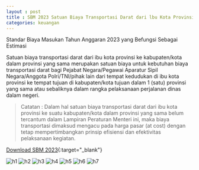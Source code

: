 ```yaml
---
layout : post
title : SBM 2023 Satuan Biaya Transportasi Darat dari lbu Kota Provinsi ke Kabupaten/Kota dalam Provinsi yang Sama (One Way)
categories: keuangan
---
```


Standar Biaya Masukan Tahun Anggaran 2023 yang Befungsi Sebagai Estimasi

Satuan biaya transportasi darat dari ibu kota provinsi ke kabupaten/kota dalam provinsi yang sama merupakan satuan biaya untuk kebutuhan biaya transportasi darat bagi Pejabat Negara/Pegawai Aparatur Sipil Negara/Anggota Polri/TNI/pihak lain dari tempat kedudukan di ibu kota provinsi ke tempat tujuan di kabupaten/kota tujuan dalam 1 (satu) provinsi yang sama atau sebaliknya dalam rangka pelaksanaan perjalanan dinas dalam negeri.

> Catatan : Dalam hal satuan biaya transportasi darat dari ibu kota provinsi ke suatu kabupaten/kota dalam provinsi yang sama belum tercantum dalam Lampiran Peraturan Menteri ini, maka biaya transportasi dimaksud mengacu pada harga pasar (at cost) dengan tetap mempertimbangkan prinsip efisiensi dan efektivitas pelaksanaan kegiatan.


[Download SBM 2023](https://firebasestorage.googleapis.com/v0/b/geotag-b7d33.appspot.com/o/SBM_2023.pdf?alt=media&token=228220bb-e660-47cd-bb6f-ef614ad11018){:target="_blank"}

![h1](https://firebasestorage.googleapis.com/v0/b/geotag-b7d33.appspot.com/o/SBM_2023_page-0079.jpg?alt=media&token=8ea15b69-a7a0-406b-a0b6-379e8cf0e131)
![h2](https://firebasestorage.googleapis.com/v0/b/geotag-b7d33.appspot.com/o/SBM_2023_page-0080.jpg?alt=media&token=75453abd-acea-43ae-b3c2-34280a3e9213)
![h3](https://firebasestorage.googleapis.com/v0/b/geotag-b7d33.appspot.com/o/SBM_2023_page-0081.jpg?alt=media&token=bf06ce00-6a3e-462d-aa3e-f5476f4d6b32)
![h4](https://firebasestorage.googleapis.com/v0/b/geotag-b7d33.appspot.com/o/SBM_2023_page-0082.jpg?alt=media&token=9a89cd8b-8784-4668-97e0-a73f96ec927b)
![h5](https://firebasestorage.googleapis.com/v0/b/geotag-b7d33.appspot.com/o/SBM_2023_page-0083.jpg?alt=media&token=d58c2769-ffb0-425d-b310-bad91ce1ac80)
![h6](https://firebasestorage.googleapis.com/v0/b/geotag-b7d33.appspot.com/o/SBM_2023_page-0084.jpg?alt=media&token=bb06b606-314e-4e3d-9c8e-1b55ce955aba)
![h7](https://firebasestorage.googleapis.com/v0/b/geotag-b7d33.appspot.com/o/SBM_2023_page-0085.jpg?alt=media&token=2d60633c-58df-4c77-bbd5-00dba6fe4a54)